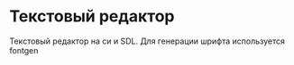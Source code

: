<h1>Текстовый редактор</h1>
Текстовый редактор на си и SDL. Для генерации шрифта используется fontgen
